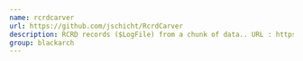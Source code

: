 ```yaml
---
name: rcrdcarver
url: https://github.com/jschicht/RcrdCarver
description: RCRD records ($LogFile) from a chunk of data.. URL : https://github.com/jschicht/RcrdCarver Groups : blackarch blackarch-forensic blackarch-windows
group: blackarch
---
```

